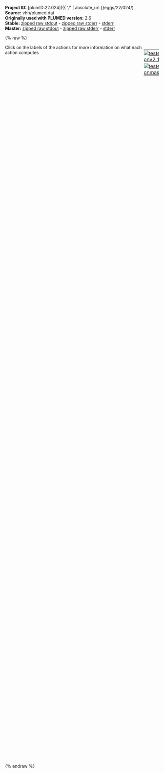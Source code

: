 **Project ID:** [plumID:22.024]({{ '/' | absolute_url }}eggs/22/024/)  
**Source:** vhh/plumed.dat  
**Originally used with PLUMED version:** 2.6  
**Stable:** [zipped raw stdout](plumed.dat.plumed.stdout.txt.zip) - [zipped raw stderr](plumed.dat.plumed.stderr.txt.zip) - [stderr](plumed.dat.plumed.stderr)  
**Master:** [zipped raw stdout](plumed.dat.plumed_master.stdout.txt.zip) - [zipped raw stderr](plumed.dat.plumed_master.stderr.txt.zip) - [stderr](plumed.dat.plumed_master.stderr)  

{% raw %}
<div style="width: 100%; float:left">
<div style="width: 90%; float:left" id="value_details_data/vhh/plumed.dat"> Click on the labels of the actions for more information on what each action computes </div>
<div style="width: 10%; float:left"><table><tr><td style="padding:1px"><a href="plumed.dat.plumed.stderr"><img src="https://img.shields.io/badge/v2.10-passing-green.svg" alt="tested onv2.10" /></a></td></tr><tr><td style="padding:1px"><a href="plumed.dat.plumed_master.stderr"><img src="https://img.shields.io/badge/master-passing-green.svg" alt="tested onmaster" /></a></td></tr></table></div></div>
<pre style="width=97%;">
<span class="plumedtooltip" style="color:green">RESTART<span class="right">Activate restart. <a href="https://www.plumed.org/doc-master/user-doc/html/_r_e_s_t_a_r_t.html" style="color:green">More details</a><i></i></span></span>
<span style="display:none;" id="data/vhh/plumed.dat">The RESTART action with label <b></b> calculates something</span><span class="plumedtooltip" style="color:green">MOLINFO<span class="right">This command is used to provide information on the molecules that are present in your system. <a href="https://www.plumed.org/doc-master/user-doc/html/_m_o_l_i_n_f_o.html" style="color:green">More details</a><i></i></span></span> <span class="plumedtooltip">MOLTYPE<span class="right"> what kind of molecule is contained in the pdb file - usually not needed since protein/RNA/DNA are compatible<i></i></span></span>=protein <span class="plumedtooltip">STRUCTURE<span class="right">a file in pdb format containing a reference structure<i></i></span></span>=template.pdb
<span class="plumedtooltip" style="color:green">WHOLEMOLECULES<span class="right">This action is used to rebuild molecules that can become split by the periodic boundary conditions. <a href="https://www.plumed.org/doc-master/user-doc/html/_w_h_o_l_e_m_o_l_e_c_u_l_e_s.html" style="color:green">More details</a><i></i></span></span> <span class="plumedtooltip">ENTITY0<span class="right">the atoms that make up a molecule that you wish to align<i></i></span></span>=1-1909
<span style="color:blue" class="comment"># DEBUG DETAILED_TIMERS</span>
<br/><span style="color:blue" class="comment"># AB over backbone</span>
<span id="data/vhh/plumed.databbb_short"><span class="plumedtooltip" style="color:green">ALPHABETA<span class="right">Calculate the alpha beta CV This action is <a class="toggler" href='javascript:;' onclick='toggleDisplay("data/vhh/plumed.databbb");'>a shortcut</a>. <a href="https://www.plumed.org/doc-master/user-doc/html/_a_l_p_h_a_b_e_t_a.html">More details</a><i></i></span></span> ...
    <span class="plumedtooltip">ATOMS1<span class="right">the atoms involved for each of the torsions you wish to calculate<i></i></span></span>=<span class="plumedtooltip">@phi-98<span class="right">the four atoms that are required to calculate the phi dihedral for residue 98. <a href="https://www.plumed.org/doc-master/user-doc/html/_m_o_l_i_n_f_o.html">Click here</a> for more information. <i></i></span></span> <span class="plumedtooltip">REFERENCE<span class="right">the reference values for each of the torsional angles<i></i></span></span>=pi
    <span class="plumedtooltip">ATOMS2<span class="right">the atoms involved for each of the torsions you wish to calculate<i></i></span></span>=<span class="plumedtooltip">@phi-99<span class="right">the four atoms that are required to calculate the phi dihedral for residue 99. <a href="https://www.plumed.org/doc-master/user-doc/html/_m_o_l_i_n_f_o.html">Click here</a> for more information. <i></i></span></span>
    <span class="plumedtooltip">ATOMS3<span class="right">the atoms involved for each of the torsions you wish to calculate<i></i></span></span>=<span class="plumedtooltip">@phi-100<span class="right">the four atoms that are required to calculate the phi dihedral for residue 100. <a href="https://www.plumed.org/doc-master/user-doc/html/_m_o_l_i_n_f_o.html">Click here</a> for more information. <i></i></span></span>
    <span class="plumedtooltip">ATOMS4<span class="right">the atoms involved for each of the torsions you wish to calculate<i></i></span></span>=<span class="plumedtooltip">@phi-101<span class="right">the four atoms that are required to calculate the phi dihedral for residue 101. <a href="https://www.plumed.org/doc-master/user-doc/html/_m_o_l_i_n_f_o.html">Click here</a> for more information. <i></i></span></span>
    <span class="plumedtooltip">ATOMS5<span class="right">the atoms involved for each of the torsions you wish to calculate<i></i></span></span>=<span class="plumedtooltip">@phi-102<span class="right">the four atoms that are required to calculate the phi dihedral for residue 102. <a href="https://www.plumed.org/doc-master/user-doc/html/_m_o_l_i_n_f_o.html">Click here</a> for more information. <i></i></span></span>
    <span class="plumedtooltip">ATOMS6<span class="right">the atoms involved for each of the torsions you wish to calculate<i></i></span></span>=<span class="plumedtooltip">@phi-103<span class="right">the four atoms that are required to calculate the phi dihedral for residue 103. <a href="https://www.plumed.org/doc-master/user-doc/html/_m_o_l_i_n_f_o.html">Click here</a> for more information. <i></i></span></span>
    <span class="plumedtooltip">ATOMS7<span class="right">the atoms involved for each of the torsions you wish to calculate<i></i></span></span>=<span class="plumedtooltip">@phi-104<span class="right">the four atoms that are required to calculate the phi dihedral for residue 104. <a href="https://www.plumed.org/doc-master/user-doc/html/_m_o_l_i_n_f_o.html">Click here</a> for more information. <i></i></span></span>
    <span class="plumedtooltip">ATOMS8<span class="right">the atoms involved for each of the torsions you wish to calculate<i></i></span></span>=<span class="plumedtooltip">@phi-105<span class="right">the four atoms that are required to calculate the phi dihedral for residue 105. <a href="https://www.plumed.org/doc-master/user-doc/html/_m_o_l_i_n_f_o.html">Click here</a> for more information. <i></i></span></span>
    <span class="plumedtooltip">ATOMS9<span class="right">the atoms involved for each of the torsions you wish to calculate<i></i></span></span>=<span class="plumedtooltip">@phi-106<span class="right">the four atoms that are required to calculate the phi dihedral for residue 106. <a href="https://www.plumed.org/doc-master/user-doc/html/_m_o_l_i_n_f_o.html">Click here</a> for more information. <i></i></span></span>
    <span class="plumedtooltip">ATOMS10<span class="right">the atoms involved for each of the torsions you wish to calculate<i></i></span></span>=<span class="plumedtooltip">@phi-107<span class="right">the four atoms that are required to calculate the phi dihedral for residue 107. <a href="https://www.plumed.org/doc-master/user-doc/html/_m_o_l_i_n_f_o.html">Click here</a> for more information. <i></i></span></span>
    <span class="plumedtooltip">ATOMS11<span class="right">the atoms involved for each of the torsions you wish to calculate<i></i></span></span>=<span class="plumedtooltip">@phi-108<span class="right">the four atoms that are required to calculate the phi dihedral for residue 108. <a href="https://www.plumed.org/doc-master/user-doc/html/_m_o_l_i_n_f_o.html">Click here</a> for more information. <i></i></span></span>
    <span class="plumedtooltip">ATOMS12<span class="right">the atoms involved for each of the torsions you wish to calculate<i></i></span></span>=<span class="plumedtooltip">@phi-109<span class="right">the four atoms that are required to calculate the phi dihedral for residue 109. <a href="https://www.plumed.org/doc-master/user-doc/html/_m_o_l_i_n_f_o.html">Click here</a> for more information. <i></i></span></span>
    <span class="plumedtooltip">ATOMS13<span class="right">the atoms involved for each of the torsions you wish to calculate<i></i></span></span>=<span class="plumedtooltip">@phi-110<span class="right">the four atoms that are required to calculate the phi dihedral for residue 110. <a href="https://www.plumed.org/doc-master/user-doc/html/_m_o_l_i_n_f_o.html">Click here</a> for more information. <i></i></span></span>
    <span class="plumedtooltip">ATOMS14<span class="right">the atoms involved for each of the torsions you wish to calculate<i></i></span></span>=<span class="plumedtooltip">@phi-111<span class="right">the four atoms that are required to calculate the phi dihedral for residue 111. <a href="https://www.plumed.org/doc-master/user-doc/html/_m_o_l_i_n_f_o.html">Click here</a> for more information. <i></i></span></span>
    <span class="plumedtooltip">ATOMS15<span class="right">the atoms involved for each of the torsions you wish to calculate<i></i></span></span>=<span class="plumedtooltip">@phi-112<span class="right">the four atoms that are required to calculate the phi dihedral for residue 112. <a href="https://www.plumed.org/doc-master/user-doc/html/_m_o_l_i_n_f_o.html">Click here</a> for more information. <i></i></span></span>
    <span class="plumedtooltip">ATOMS16<span class="right">the atoms involved for each of the torsions you wish to calculate<i></i></span></span>=<span class="plumedtooltip">@phi-113<span class="right">the four atoms that are required to calculate the phi dihedral for residue 113. <a href="https://www.plumed.org/doc-master/user-doc/html/_m_o_l_i_n_f_o.html">Click here</a> for more information. <i></i></span></span>
    <span class="plumedtooltip">ATOMS17<span class="right">the atoms involved for each of the torsions you wish to calculate<i></i></span></span>=<span class="plumedtooltip">@phi-114<span class="right">the four atoms that are required to calculate the phi dihedral for residue 114. <a href="https://www.plumed.org/doc-master/user-doc/html/_m_o_l_i_n_f_o.html">Click here</a> for more information. <i></i></span></span>
    <span class="plumedtooltip">ATOMS18<span class="right">the atoms involved for each of the torsions you wish to calculate<i></i></span></span>=<span class="plumedtooltip">@phi-115<span class="right">the four atoms that are required to calculate the phi dihedral for residue 115. <a href="https://www.plumed.org/doc-master/user-doc/html/_m_o_l_i_n_f_o.html">Click here</a> for more information. <i></i></span></span>
    <span class="plumedtooltip">ATOMS19<span class="right">the atoms involved for each of the torsions you wish to calculate<i></i></span></span>=<span class="plumedtooltip">@phi-116<span class="right">the four atoms that are required to calculate the phi dihedral for residue 116. <a href="https://www.plumed.org/doc-master/user-doc/html/_m_o_l_i_n_f_o.html">Click here</a> for more information. <i></i></span></span>
    <span class="plumedtooltip">ATOMS20<span class="right">the atoms involved for each of the torsions you wish to calculate<i></i></span></span>=<span class="plumedtooltip">@phi-117<span class="right">the four atoms that are required to calculate the phi dihedral for residue 117. <a href="https://www.plumed.org/doc-master/user-doc/html/_m_o_l_i_n_f_o.html">Click here</a> for more information. <i></i></span></span>
    <span class="plumedtooltip">ATOMS21<span class="right">the atoms involved for each of the torsions you wish to calculate<i></i></span></span>=<span class="plumedtooltip">@phi-118<span class="right">the four atoms that are required to calculate the phi dihedral for residue 118. <a href="https://www.plumed.org/doc-master/user-doc/html/_m_o_l_i_n_f_o.html">Click here</a> for more information. <i></i></span></span>
    <span class="plumedtooltip">ATOMS22<span class="right">the atoms involved for each of the torsions you wish to calculate<i></i></span></span>=<span class="plumedtooltip">@phi-119<span class="right">the four atoms that are required to calculate the phi dihedral for residue 119. <a href="https://www.plumed.org/doc-master/user-doc/html/_m_o_l_i_n_f_o.html">Click here</a> for more information. <i></i></span></span>
    <span class="plumedtooltip">ATOMS23<span class="right">the atoms involved for each of the torsions you wish to calculate<i></i></span></span>=<span class="plumedtooltip">@phi-120<span class="right">the four atoms that are required to calculate the phi dihedral for residue 120. <a href="https://www.plumed.org/doc-master/user-doc/html/_m_o_l_i_n_f_o.html">Click here</a> for more information. <i></i></span></span>
    <span class="plumedtooltip">ATOMS24<span class="right">the atoms involved for each of the torsions you wish to calculate<i></i></span></span>=<span class="plumedtooltip">@phi-121<span class="right">the four atoms that are required to calculate the phi dihedral for residue 121. <a href="https://www.plumed.org/doc-master/user-doc/html/_m_o_l_i_n_f_o.html">Click here</a> for more information. <i></i></span></span>
    <span class="plumedtooltip">ATOMS25<span class="right">the atoms involved for each of the torsions you wish to calculate<i></i></span></span>=<span class="plumedtooltip">@psi-98<span class="right">the four atoms that are required to calculate the psi dihedral for residue 98. <a href="https://www.plumed.org/doc-master/user-doc/html/_m_o_l_i_n_f_o.html">Click here</a> for more information. <i></i></span></span>
    <span class="plumedtooltip">ATOMS26<span class="right">the atoms involved for each of the torsions you wish to calculate<i></i></span></span>=<span class="plumedtooltip">@psi-99<span class="right">the four atoms that are required to calculate the psi dihedral for residue 99. <a href="https://www.plumed.org/doc-master/user-doc/html/_m_o_l_i_n_f_o.html">Click here</a> for more information. <i></i></span></span>
    <span class="plumedtooltip">ATOMS27<span class="right">the atoms involved for each of the torsions you wish to calculate<i></i></span></span>=<span class="plumedtooltip">@psi-100<span class="right">the four atoms that are required to calculate the psi dihedral for residue 100. <a href="https://www.plumed.org/doc-master/user-doc/html/_m_o_l_i_n_f_o.html">Click here</a> for more information. <i></i></span></span>
    <span class="plumedtooltip">ATOMS28<span class="right">the atoms involved for each of the torsions you wish to calculate<i></i></span></span>=<span class="plumedtooltip">@psi-101<span class="right">the four atoms that are required to calculate the psi dihedral for residue 101. <a href="https://www.plumed.org/doc-master/user-doc/html/_m_o_l_i_n_f_o.html">Click here</a> for more information. <i></i></span></span>
    <span class="plumedtooltip">ATOMS29<span class="right">the atoms involved for each of the torsions you wish to calculate<i></i></span></span>=<span class="plumedtooltip">@psi-102<span class="right">the four atoms that are required to calculate the psi dihedral for residue 102. <a href="https://www.plumed.org/doc-master/user-doc/html/_m_o_l_i_n_f_o.html">Click here</a> for more information. <i></i></span></span>
    <span class="plumedtooltip">ATOMS30<span class="right">the atoms involved for each of the torsions you wish to calculate<i></i></span></span>=<span class="plumedtooltip">@psi-103<span class="right">the four atoms that are required to calculate the psi dihedral for residue 103. <a href="https://www.plumed.org/doc-master/user-doc/html/_m_o_l_i_n_f_o.html">Click here</a> for more information. <i></i></span></span>
    <span class="plumedtooltip">ATOMS31<span class="right">the atoms involved for each of the torsions you wish to calculate<i></i></span></span>=<span class="plumedtooltip">@psi-104<span class="right">the four atoms that are required to calculate the psi dihedral for residue 104. <a href="https://www.plumed.org/doc-master/user-doc/html/_m_o_l_i_n_f_o.html">Click here</a> for more information. <i></i></span></span>
    <span class="plumedtooltip">ATOMS32<span class="right">the atoms involved for each of the torsions you wish to calculate<i></i></span></span>=<span class="plumedtooltip">@psi-105<span class="right">the four atoms that are required to calculate the psi dihedral for residue 105. <a href="https://www.plumed.org/doc-master/user-doc/html/_m_o_l_i_n_f_o.html">Click here</a> for more information. <i></i></span></span>
    <span class="plumedtooltip">ATOMS33<span class="right">the atoms involved for each of the torsions you wish to calculate<i></i></span></span>=<span class="plumedtooltip">@psi-106<span class="right">the four atoms that are required to calculate the psi dihedral for residue 106. <a href="https://www.plumed.org/doc-master/user-doc/html/_m_o_l_i_n_f_o.html">Click here</a> for more information. <i></i></span></span>
    <span class="plumedtooltip">ATOMS34<span class="right">the atoms involved for each of the torsions you wish to calculate<i></i></span></span>=<span class="plumedtooltip">@psi-107<span class="right">the four atoms that are required to calculate the psi dihedral for residue 107. <a href="https://www.plumed.org/doc-master/user-doc/html/_m_o_l_i_n_f_o.html">Click here</a> for more information. <i></i></span></span>
    <span class="plumedtooltip">ATOMS35<span class="right">the atoms involved for each of the torsions you wish to calculate<i></i></span></span>=<span class="plumedtooltip">@psi-108<span class="right">the four atoms that are required to calculate the psi dihedral for residue 108. <a href="https://www.plumed.org/doc-master/user-doc/html/_m_o_l_i_n_f_o.html">Click here</a> for more information. <i></i></span></span>
    <span class="plumedtooltip">ATOMS36<span class="right">the atoms involved for each of the torsions you wish to calculate<i></i></span></span>=<span class="plumedtooltip">@psi-109<span class="right">the four atoms that are required to calculate the psi dihedral for residue 109. <a href="https://www.plumed.org/doc-master/user-doc/html/_m_o_l_i_n_f_o.html">Click here</a> for more information. <i></i></span></span>
    <span class="plumedtooltip">ATOMS37<span class="right">the atoms involved for each of the torsions you wish to calculate<i></i></span></span>=<span class="plumedtooltip">@psi-110<span class="right">the four atoms that are required to calculate the psi dihedral for residue 110. <a href="https://www.plumed.org/doc-master/user-doc/html/_m_o_l_i_n_f_o.html">Click here</a> for more information. <i></i></span></span>
    <span class="plumedtooltip">ATOMS38<span class="right">the atoms involved for each of the torsions you wish to calculate<i></i></span></span>=<span class="plumedtooltip">@psi-111<span class="right">the four atoms that are required to calculate the psi dihedral for residue 111. <a href="https://www.plumed.org/doc-master/user-doc/html/_m_o_l_i_n_f_o.html">Click here</a> for more information. <i></i></span></span>
    <span class="plumedtooltip">ATOMS39<span class="right">the atoms involved for each of the torsions you wish to calculate<i></i></span></span>=<span class="plumedtooltip">@psi-112<span class="right">the four atoms that are required to calculate the psi dihedral for residue 112. <a href="https://www.plumed.org/doc-master/user-doc/html/_m_o_l_i_n_f_o.html">Click here</a> for more information. <i></i></span></span>
    <span class="plumedtooltip">ATOMS40<span class="right">the atoms involved for each of the torsions you wish to calculate<i></i></span></span>=<span class="plumedtooltip">@psi-113<span class="right">the four atoms that are required to calculate the psi dihedral for residue 113. <a href="https://www.plumed.org/doc-master/user-doc/html/_m_o_l_i_n_f_o.html">Click here</a> for more information. <i></i></span></span>
    <span class="plumedtooltip">ATOMS41<span class="right">the atoms involved for each of the torsions you wish to calculate<i></i></span></span>=<span class="plumedtooltip">@psi-114<span class="right">the four atoms that are required to calculate the psi dihedral for residue 114. <a href="https://www.plumed.org/doc-master/user-doc/html/_m_o_l_i_n_f_o.html">Click here</a> for more information. <i></i></span></span>
    <span class="plumedtooltip">ATOMS42<span class="right">the atoms involved for each of the torsions you wish to calculate<i></i></span></span>=<span class="plumedtooltip">@psi-115<span class="right">the four atoms that are required to calculate the psi dihedral for residue 115. <a href="https://www.plumed.org/doc-master/user-doc/html/_m_o_l_i_n_f_o.html">Click here</a> for more information. <i></i></span></span>
    <span class="plumedtooltip">ATOMS43<span class="right">the atoms involved for each of the torsions you wish to calculate<i></i></span></span>=<span class="plumedtooltip">@psi-116<span class="right">the four atoms that are required to calculate the psi dihedral for residue 116. <a href="https://www.plumed.org/doc-master/user-doc/html/_m_o_l_i_n_f_o.html">Click here</a> for more information. <i></i></span></span>
    <span class="plumedtooltip">ATOMS44<span class="right">the atoms involved for each of the torsions you wish to calculate<i></i></span></span>=<span class="plumedtooltip">@psi-117<span class="right">the four atoms that are required to calculate the psi dihedral for residue 117. <a href="https://www.plumed.org/doc-master/user-doc/html/_m_o_l_i_n_f_o.html">Click here</a> for more information. <i></i></span></span>
    <span class="plumedtooltip">ATOMS45<span class="right">the atoms involved for each of the torsions you wish to calculate<i></i></span></span>=<span class="plumedtooltip">@psi-118<span class="right">the four atoms that are required to calculate the psi dihedral for residue 118. <a href="https://www.plumed.org/doc-master/user-doc/html/_m_o_l_i_n_f_o.html">Click here</a> for more information. <i></i></span></span>
    <span class="plumedtooltip">ATOMS46<span class="right">the atoms involved for each of the torsions you wish to calculate<i></i></span></span>=<span class="plumedtooltip">@psi-119<span class="right">the four atoms that are required to calculate the psi dihedral for residue 119. <a href="https://www.plumed.org/doc-master/user-doc/html/_m_o_l_i_n_f_o.html">Click here</a> for more information. <i></i></span></span>
    <span class="plumedtooltip">ATOMS47<span class="right">the atoms involved for each of the torsions you wish to calculate<i></i></span></span>=<span class="plumedtooltip">@psi-120<span class="right">the four atoms that are required to calculate the psi dihedral for residue 120. <a href="https://www.plumed.org/doc-master/user-doc/html/_m_o_l_i_n_f_o.html">Click here</a> for more information. <i></i></span></span>
    <span class="plumedtooltip">ATOMS48<span class="right">the atoms involved for each of the torsions you wish to calculate<i></i></span></span>=<span class="plumedtooltip">@psi-121<span class="right">the four atoms that are required to calculate the psi dihedral for residue 121. <a href="https://www.plumed.org/doc-master/user-doc/html/_m_o_l_i_n_f_o.html">Click here</a> for more information. <i></i></span></span>
    <span class="plumedtooltip">LABEL<span class="right">a label for the action so that its output can be referenced in the input to other actions<i></i></span></span>=<b name="data/vhh/plumed.databbb" onclick='showPath("data/vhh/plumed.dat","data/vhh/plumed.databbb","data/vhh/plumed.databbb_shortcut","black")'>abbb</b><span style="display:none;" id="data/vhh/plumed.databbb_shortcut">The ALPHABETA action with label <b>abbb</b> calculates the following quantities:<table  align="center" frame="void" width="95%" cellpadding="5%"><tr><td width="5%"><b> Quantity </b>  </td><td width="5%"><b> Type </b>  </td><td><b> Description </b> </td></tr><tr><td width="5%">abbb</td><td width="5%"><font color="black">scalar</font></td><td>the alpha beta CV</td></tr></table></span>
... ALPHABETA
</span><span id="data/vhh/plumed.databbb_long" style="display:none;"><span style="color:blue" class="comment"># PLUMED interprets the command:
</span><span class="toggler" style="color:red" onclick='toggleDisplay("data/vhh/plumed.databbb")'># ALPHABETA ...</span>
<span style="color:blue" class="comment">#     ATOMS1=@phi-98 REFERENCE=pi</span>
<span style="color:blue" class="comment">#     ATOMS2=@phi-99</span>
<span style="color:blue" class="comment">#     ATOMS3=@phi-100</span>
<span style="color:blue" class="comment">#     ATOMS4=@phi-101</span>
<span style="color:blue" class="comment">#     ATOMS5=@phi-102</span>
<span style="color:blue" class="comment">#     ATOMS6=@phi-103</span>
<span style="color:blue" class="comment">#     ATOMS7=@phi-104</span>
<span style="color:blue" class="comment">#     ATOMS8=@phi-105</span>
<span style="color:blue" class="comment">#     ATOMS9=@phi-106</span>
<span style="color:blue" class="comment">#     ATOMS10=@phi-107</span>
<span style="color:blue" class="comment">#     ATOMS11=@phi-108</span>
<span style="color:blue" class="comment">#     ATOMS12=@phi-109</span>
<span style="color:blue" class="comment">#     ATOMS13=@phi-110</span>
<span style="color:blue" class="comment">#     ATOMS14=@phi-111</span>
<span style="color:blue" class="comment">#     ATOMS15=@phi-112</span>
<span style="color:blue" class="comment">#     ATOMS16=@phi-113</span>
<span style="color:blue" class="comment">#     ATOMS17=@phi-114</span>
<span style="color:blue" class="comment">#     ATOMS18=@phi-115</span>
<span style="color:blue" class="comment">#     ATOMS19=@phi-116</span>
<span style="color:blue" class="comment">#     ATOMS20=@phi-117</span>
<span style="color:blue" class="comment">#     ATOMS21=@phi-118</span>
<span style="color:blue" class="comment">#     ATOMS22=@phi-119</span>
<span style="color:blue" class="comment">#     ATOMS23=@phi-120</span>
<span style="color:blue" class="comment">#     ATOMS24=@phi-121</span>
<span style="color:blue" class="comment">#     ATOMS25=@psi-98</span>
<span style="color:blue" class="comment">#     ATOMS26=@psi-99</span>
<span style="color:blue" class="comment">#     ATOMS27=@psi-100</span>
<span style="color:blue" class="comment">#     ATOMS28=@psi-101</span>
<span style="color:blue" class="comment">#     ATOMS29=@psi-102</span>
<span style="color:blue" class="comment">#     ATOMS30=@psi-103</span>
<span style="color:blue" class="comment">#     ATOMS31=@psi-104</span>
<span style="color:blue" class="comment">#     ATOMS32=@psi-105</span>
<span style="color:blue" class="comment">#     ATOMS33=@psi-106</span>
<span style="color:blue" class="comment">#     ATOMS34=@psi-107</span>
<span style="color:blue" class="comment">#     ATOMS35=@psi-108</span>
<span style="color:blue" class="comment">#     ATOMS36=@psi-109</span>
<span style="color:blue" class="comment">#     ATOMS37=@psi-110</span>
<span style="color:blue" class="comment">#     ATOMS38=@psi-111</span>
<span style="color:blue" class="comment">#     ATOMS39=@psi-112</span>
<span style="color:blue" class="comment">#     ATOMS40=@psi-113</span>
<span style="color:blue" class="comment">#     ATOMS41=@psi-114</span>
<span style="color:blue" class="comment">#     ATOMS42=@psi-115</span>
<span style="color:blue" class="comment">#     ATOMS43=@psi-116</span>
<span style="color:blue" class="comment">#     ATOMS44=@psi-117</span>
<span style="color:blue" class="comment">#     ATOMS45=@psi-118</span>
<span style="color:blue" class="comment">#     ATOMS46=@psi-119</span>
<span style="color:blue" class="comment">#     ATOMS47=@psi-120</span>
<span style="color:blue" class="comment">#     ATOMS48=@psi-121</span>
<span style="color:blue" class="comment">#     LABEL=abbb</span>
<span style="color:blue" class="comment"># ... ALPHABETA</span>
<span style="color:blue" class="comment"># as follows (Click the red comment above to revert to the short version of the input):</span>
<b name="data/vhh/plumed.databbb_torsions" onclick='showPath("data/vhh/plumed.dat","data/vhh/plumed.databbb_torsions","data/vhh/plumed.databbb_torsions","blue")'>abbb_torsions</b><span style="display:none;" id="data/vhh/plumed.databbb_torsions">The TORSION action with label <b>abbb_torsions</b> calculates the following quantities:<table  align="center" frame="void" width="95%" cellpadding="5%"><tr><td width="5%"><b> Quantity </b>  </td><td width="5%"><b> Type </b>  </td><td><b> Description </b> </td></tr><tr><td width="5%">abbb_torsions</td><td width="5%"><font color="blue">vector</font></td><td>the TORSION for each set of specified atoms</td></tr></table></span>: <span class="plumedtooltip" style="color:green">TORSION<span class="right">Calculate a torsional angle. <a href="https://www.plumed.org/doc-master/user-doc/html/_t_o_r_s_i_o_n.html" style="color:green">More details</a><i></i></span></span> <span class="plumedtooltip">ATOMS1<span class="right">the four atoms involved in the torsional angle<i></i></span></span>=<span class="plumedtooltip">@phi-98<span class="right">the four atoms that are required to calculate the phi dihedral for residue 98. <a href="https://www.plumed.org/doc-master/user-doc/html/_m_o_l_i_n_f_o.html">Click here</a> for more information. <i></i></span></span> <span class="plumedtooltip">ATOMS2<span class="right">the four atoms involved in the torsional angle<i></i></span></span>=<span class="plumedtooltip">@phi-99<span class="right">the four atoms that are required to calculate the phi dihedral for residue 99. <a href="https://www.plumed.org/doc-master/user-doc/html/_m_o_l_i_n_f_o.html">Click here</a> for more information. <i></i></span></span> <span class="plumedtooltip">ATOMS3<span class="right">the four atoms involved in the torsional angle<i></i></span></span>=<span class="plumedtooltip">@phi-100<span class="right">the four atoms that are required to calculate the phi dihedral for residue 100. <a href="https://www.plumed.org/doc-master/user-doc/html/_m_o_l_i_n_f_o.html">Click here</a> for more information. <i></i></span></span> <span class="plumedtooltip">ATOMS4<span class="right">the four atoms involved in the torsional angle<i></i></span></span>=<span class="plumedtooltip">@phi-101<span class="right">the four atoms that are required to calculate the phi dihedral for residue 101. <a href="https://www.plumed.org/doc-master/user-doc/html/_m_o_l_i_n_f_o.html">Click here</a> for more information. <i></i></span></span> <span class="plumedtooltip">ATOMS5<span class="right">the four atoms involved in the torsional angle<i></i></span></span>=<span class="plumedtooltip">@phi-102<span class="right">the four atoms that are required to calculate the phi dihedral for residue 102. <a href="https://www.plumed.org/doc-master/user-doc/html/_m_o_l_i_n_f_o.html">Click here</a> for more information. <i></i></span></span>     <span style="color:blue" class="comment"># Action input conctinues with 43 further ATOMSn keywords, </span>
<b name="data/vhh/plumed.databbb_ref" onclick='showPath("data/vhh/plumed.dat","data/vhh/plumed.databbb_ref","data/vhh/plumed.databbb_ref","blue")'>abbb_ref</b><span style="display:none;" id="data/vhh/plumed.databbb_ref">The CONSTANT action with label <b>abbb_ref</b> calculates the following quantities:<table  align="center" frame="void" width="95%" cellpadding="5%"><tr><td width="5%"><b> Quantity </b>  </td><td width="5%"><b> Type </b>  </td><td><b> Description </b> </td></tr><tr><td width="5%">abbb_ref</td><td width="5%"><font color="blue">vector</font></td><td>the constant value that was read from the plumed input</td></tr></table></span>: <span class="plumedtooltip" style="color:green">CONSTANT<span class="right">Create a constant value that can be passed to actions <a href="https://www.plumed.org/doc-master/user-doc/html/_c_o_n_s_t_a_n_t.html" style="color:green">More details</a><i></i></span></span> <span class="plumedtooltip">VALUES<span class="right">the numbers that are in your constant value<i></i></span></span>=pi,pi,pi,pi,pi,pi,pi,pi,pi,pi,pi,pi,pi,pi,pi,pi,pi,pi,pi,pi,pi,pi,pi,pi,pi,pi,pi,pi,pi,pi,pi,pi,pi,pi,pi,pi,pi,pi,pi,pi,pi,pi,pi,pi,pi,pi,pi,pi
<b name="data/vhh/plumed.databbb_coeff" onclick='showPath("data/vhh/plumed.dat","data/vhh/plumed.databbb_coeff","data/vhh/plumed.databbb_coeff","blue")'>abbb_coeff</b><span style="display:none;" id="data/vhh/plumed.databbb_coeff">The CONSTANT action with label <b>abbb_coeff</b> calculates the following quantities:<table  align="center" frame="void" width="95%" cellpadding="5%"><tr><td width="5%"><b> Quantity </b>  </td><td width="5%"><b> Type </b>  </td><td><b> Description </b> </td></tr><tr><td width="5%">abbb_coeff</td><td width="5%"><font color="blue">vector</font></td><td>the constant value that was read from the plumed input</td></tr></table></span>: <span class="plumedtooltip" style="color:green">CONSTANT<span class="right">Create a constant value that can be passed to actions <a href="https://www.plumed.org/doc-master/user-doc/html/_c_o_n_s_t_a_n_t.html" style="color:green">More details</a><i></i></span></span> <span class="plumedtooltip">VALUES<span class="right">the numbers that are in your constant value<i></i></span></span>=1,1,1,1,1,1,1,1,1,1,1,1,1,1,1,1,1,1,1,1,1,1,1,1,1,1,1,1,1,1,1,1,1,1,1,1,1,1,1,1,1,1,1,1,1,1,1,1
<b name="data/vhh/plumed.databbb_comb" onclick='showPath("data/vhh/plumed.dat","data/vhh/plumed.databbb_comb","data/vhh/plumed.databbb_comb","blue")'>abbb_comb</b><span style="display:none;" id="data/vhh/plumed.databbb_comb">The COMBINE action with label <b>abbb_comb</b> calculates the following quantities:<table  align="center" frame="void" width="95%" cellpadding="5%"><tr><td width="5%"><b> Quantity </b>  </td><td width="5%"><b> Type </b>  </td><td><b> Description </b> </td></tr><tr><td width="5%">abbb_comb</td><td width="5%"><font color="blue">vector</font></td><td>the vector obtained by doing an element-wise application of a linear compbination to the input vectors</td></tr></table></span>: <span class="plumedtooltip" style="color:green">COMBINE<span class="right">Calculate a polynomial combination of a set of other variables. <a href="https://www.plumed.org/doc-master/user-doc/html/_c_o_m_b_i_n_e.html" style="color:green">More details</a><i></i></span></span> <span class="plumedtooltip">ARG<span class="right">the values input to this function<i></i></span></span>=<b name="data/vhh/plumed.databbb_torsions">abbb_torsions</b>,<b name="data/vhh/plumed.databbb_ref">abbb_ref</b> <span class="plumedtooltip">COEFFICIENTS<span class="right"> the coefficients of the arguments in your function<i></i></span></span>=1,-1 <span class="plumedtooltip">PERIODIC<span class="right">if the output of your function is periodic then you should specify the periodicity of the function<i></i></span></span>=NO
<b name="data/vhh/plumed.databbb_cos" onclick='showPath("data/vhh/plumed.dat","data/vhh/plumed.databbb_cos","data/vhh/plumed.databbb_cos","blue")'>abbb_cos</b><span style="display:none;" id="data/vhh/plumed.databbb_cos">The CUSTOM action with label <b>abbb_cos</b> calculates the following quantities:<table  align="center" frame="void" width="95%" cellpadding="5%"><tr><td width="5%"><b> Quantity </b>  </td><td width="5%"><b> Type </b>  </td><td><b> Description </b> </td></tr><tr><td width="5%">abbb_cos</td><td width="5%"><font color="blue">vector</font></td><td>the vector obtained by doing an element-wise application of an arbitrary function to the input vectors</td></tr></table></span>: <span class="plumedtooltip" style="color:green">CUSTOM<span class="right">Calculate a combination of variables using a custom expression. <a href="https://www.plumed.org/doc-master/user-doc/html/_c_u_s_t_o_m.html" style="color:green">More details</a><i></i></span></span> <span class="plumedtooltip">ARG<span class="right">the values input to this function<i></i></span></span>=<b name="data/vhh/plumed.databbb_comb">abbb_comb</b>,<b name="data/vhh/plumed.databbb_coeff">abbb_coeff</b> <span class="plumedtooltip">FUNC<span class="right">the function you wish to evaluate<i></i></span></span>=y*(0.5+0.5*cos(x)) <span class="plumedtooltip">PERIODIC<span class="right">if the output of your function is periodic then you should specify the periodicity of the function<i></i></span></span>=NO
<b name="data/vhh/plumed.databbb" onclick='showPath("data/vhh/plumed.dat","data/vhh/plumed.databbb","data/vhh/plumed.databbb","black")'>abbb</b><span style="display:none;" id="data/vhh/plumed.databbb">The SUM action with label <b>abbb</b> calculates the following quantities:<table  align="center" frame="void" width="95%" cellpadding="5%"><tr><td width="5%"><b> Quantity </b>  </td><td width="5%"><b> Type </b>  </td><td><b> Description </b> </td></tr><tr><td width="5%">abbb</td><td width="5%"><font color="black">scalar</font></td><td>the sum of all the elements in the input vector</td></tr></table></span>: <span class="plumedtooltip" style="color:green">SUM<span class="right">Calculate the sum of the arguments <a href="https://www.plumed.org/doc-master/user-doc/html/_s_u_m.html" style="color:green">More details</a><i></i></span></span> <span class="plumedtooltip">ARG<span class="right">the values input to this function<i></i></span></span>=<b name="data/vhh/plumed.databbb_cos">abbb_cos</b> <span class="plumedtooltip">PERIODIC<span class="right">if the output of your function is periodic then you should specify the periodicity of the function<i></i></span></span>=NO
<span style="color:blue"># --- End of included input --- </span></span><br/><span style="color:blue" class="comment"># AB over sidechains</span>
<span id="data/vhh/plumed.databsc_short"><span class="plumedtooltip" style="color:green">ALPHABETA<span class="right">Calculate the alpha beta CV This action is <a class="toggler" href='javascript:;' onclick='toggleDisplay("data/vhh/plumed.databsc");'>a shortcut</a>. <a href="https://www.plumed.org/doc-master/user-doc/html/_a_l_p_h_a_b_e_t_a.html">More details</a><i></i></span></span> ...
    <span class="plumedtooltip">ATOMS1<span class="right">the atoms involved for each of the torsions you wish to calculate<i></i></span></span>=<span class="plumedtooltip">@chi1-99<span class="right">the four atoms that are required to calculate the chi1 dihedral for residue 99. <a href="https://www.plumed.org/doc-master/user-doc/html/_m_o_l_i_n_f_o.html">Click here</a> for more information. <i></i></span></span> <span class="plumedtooltip">REFERENCE<span class="right">the reference values for each of the torsional angles<i></i></span></span>=pi
    <span class="plumedtooltip">ATOMS2<span class="right">the atoms involved for each of the torsions you wish to calculate<i></i></span></span>=<span class="plumedtooltip">@chi1-100<span class="right">the four atoms that are required to calculate the chi1 dihedral for residue 100. <a href="https://www.plumed.org/doc-master/user-doc/html/_m_o_l_i_n_f_o.html">Click here</a> for more information. <i></i></span></span>
    <span class="plumedtooltip">ATOMS3<span class="right">the atoms involved for each of the torsions you wish to calculate<i></i></span></span>=<span class="plumedtooltip">@chi1-101<span class="right">the four atoms that are required to calculate the chi1 dihedral for residue 101. <a href="https://www.plumed.org/doc-master/user-doc/html/_m_o_l_i_n_f_o.html">Click here</a> for more information. <i></i></span></span>
    <span class="plumedtooltip">ATOMS4<span class="right">the atoms involved for each of the torsions you wish to calculate<i></i></span></span>=<span class="plumedtooltip">@chi1-103<span class="right">the four atoms that are required to calculate the chi1 dihedral for residue 103. <a href="https://www.plumed.org/doc-master/user-doc/html/_m_o_l_i_n_f_o.html">Click here</a> for more information. <i></i></span></span>
    <span class="plumedtooltip">ATOMS5<span class="right">the atoms involved for each of the torsions you wish to calculate<i></i></span></span>=<span class="plumedtooltip">@chi1-104<span class="right">the four atoms that are required to calculate the chi1 dihedral for residue 104. <a href="https://www.plumed.org/doc-master/user-doc/html/_m_o_l_i_n_f_o.html">Click here</a> for more information. <i></i></span></span>
    <span class="plumedtooltip">ATOMS6<span class="right">the atoms involved for each of the torsions you wish to calculate<i></i></span></span>=<span class="plumedtooltip">@chi1-105<span class="right">the four atoms that are required to calculate the chi1 dihedral for residue 105. <a href="https://www.plumed.org/doc-master/user-doc/html/_m_o_l_i_n_f_o.html">Click here</a> for more information. <i></i></span></span>
    <span class="plumedtooltip">ATOMS7<span class="right">the atoms involved for each of the torsions you wish to calculate<i></i></span></span>=<span class="plumedtooltip">@chi1-107<span class="right">the four atoms that are required to calculate the chi1 dihedral for residue 107. <a href="https://www.plumed.org/doc-master/user-doc/html/_m_o_l_i_n_f_o.html">Click here</a> for more information. <i></i></span></span>
    <span class="plumedtooltip">ATOMS8<span class="right">the atoms involved for each of the torsions you wish to calculate<i></i></span></span>=<span class="plumedtooltip">@chi1-108<span class="right">the four atoms that are required to calculate the chi1 dihedral for residue 108. <a href="https://www.plumed.org/doc-master/user-doc/html/_m_o_l_i_n_f_o.html">Click here</a> for more information. <i></i></span></span>
    <span class="plumedtooltip">ATOMS9<span class="right">the atoms involved for each of the torsions you wish to calculate<i></i></span></span>=<span class="plumedtooltip">@chi1-109<span class="right">the four atoms that are required to calculate the chi1 dihedral for residue 109. <a href="https://www.plumed.org/doc-master/user-doc/html/_m_o_l_i_n_f_o.html">Click here</a> for more information. <i></i></span></span>
    <span class="plumedtooltip">ATOMS10<span class="right">the atoms involved for each of the torsions you wish to calculate<i></i></span></span>=<span class="plumedtooltip">@chi1-110<span class="right">the four atoms that are required to calculate the chi1 dihedral for residue 110. <a href="https://www.plumed.org/doc-master/user-doc/html/_m_o_l_i_n_f_o.html">Click here</a> for more information. <i></i></span></span>
    <span class="plumedtooltip">ATOMS11<span class="right">the atoms involved for each of the torsions you wish to calculate<i></i></span></span>=<span class="plumedtooltip">@chi1-111<span class="right">the four atoms that are required to calculate the chi1 dihedral for residue 111. <a href="https://www.plumed.org/doc-master/user-doc/html/_m_o_l_i_n_f_o.html">Click here</a> for more information. <i></i></span></span>
    <span class="plumedtooltip">ATOMS12<span class="right">the atoms involved for each of the torsions you wish to calculate<i></i></span></span>=<span class="plumedtooltip">@chi1-112<span class="right">the four atoms that are required to calculate the chi1 dihedral for residue 112. <a href="https://www.plumed.org/doc-master/user-doc/html/_m_o_l_i_n_f_o.html">Click here</a> for more information. <i></i></span></span>
    <span class="plumedtooltip">ATOMS13<span class="right">the atoms involved for each of the torsions you wish to calculate<i></i></span></span>=<span class="plumedtooltip">@chi1-113<span class="right">the four atoms that are required to calculate the chi1 dihedral for residue 113. <a href="https://www.plumed.org/doc-master/user-doc/html/_m_o_l_i_n_f_o.html">Click here</a> for more information. <i></i></span></span>
    <span class="plumedtooltip">ATOMS14<span class="right">the atoms involved for each of the torsions you wish to calculate<i></i></span></span>=<span class="plumedtooltip">@chi1-114<span class="right">the four atoms that are required to calculate the chi1 dihedral for residue 114. <a href="https://www.plumed.org/doc-master/user-doc/html/_m_o_l_i_n_f_o.html">Click here</a> for more information. <i></i></span></span>
    <span class="plumedtooltip">ATOMS15<span class="right">the atoms involved for each of the torsions you wish to calculate<i></i></span></span>=<span class="plumedtooltip">@chi1-115<span class="right">the four atoms that are required to calculate the chi1 dihedral for residue 115. <a href="https://www.plumed.org/doc-master/user-doc/html/_m_o_l_i_n_f_o.html">Click here</a> for more information. <i></i></span></span>
    <span class="plumedtooltip">ATOMS16<span class="right">the atoms involved for each of the torsions you wish to calculate<i></i></span></span>=<span class="plumedtooltip">@chi1-116<span class="right">the four atoms that are required to calculate the chi1 dihedral for residue 116. <a href="https://www.plumed.org/doc-master/user-doc/html/_m_o_l_i_n_f_o.html">Click here</a> for more information. <i></i></span></span>
    <span class="plumedtooltip">ATOMS17<span class="right">the atoms involved for each of the torsions you wish to calculate<i></i></span></span>=<span class="plumedtooltip">@chi1-117<span class="right">the four atoms that are required to calculate the chi1 dihedral for residue 117. <a href="https://www.plumed.org/doc-master/user-doc/html/_m_o_l_i_n_f_o.html">Click here</a> for more information. <i></i></span></span>
    <span class="plumedtooltip">ATOMS18<span class="right">the atoms involved for each of the torsions you wish to calculate<i></i></span></span>=<span class="plumedtooltip">@chi1-118<span class="right">the four atoms that are required to calculate the chi1 dihedral for residue 118. <a href="https://www.plumed.org/doc-master/user-doc/html/_m_o_l_i_n_f_o.html">Click here</a> for more information. <i></i></span></span>
    <span class="plumedtooltip">ATOMS19<span class="right">the atoms involved for each of the torsions you wish to calculate<i></i></span></span>=<span class="plumedtooltip">@chi1-120<span class="right">the four atoms that are required to calculate the chi1 dihedral for residue 120. <a href="https://www.plumed.org/doc-master/user-doc/html/_m_o_l_i_n_f_o.html">Click here</a> for more information. <i></i></span></span>
    <span class="plumedtooltip">LABEL<span class="right">a label for the action so that its output can be referenced in the input to other actions<i></i></span></span>=<b name="data/vhh/plumed.databsc" onclick='showPath("data/vhh/plumed.dat","data/vhh/plumed.databsc","data/vhh/plumed.databsc_shortcut","black")'>absc</b><span style="display:none;" id="data/vhh/plumed.databsc_shortcut">The ALPHABETA action with label <b>absc</b> calculates the following quantities:<table  align="center" frame="void" width="95%" cellpadding="5%"><tr><td width="5%"><b> Quantity </b>  </td><td width="5%"><b> Type </b>  </td><td><b> Description </b> </td></tr><tr><td width="5%">absc</td><td width="5%"><font color="black">scalar</font></td><td>the alpha beta CV</td></tr></table></span>
... ALPHABETA
</span><span id="data/vhh/plumed.databsc_long" style="display:none;"><span style="color:blue" class="comment"># PLUMED interprets the command:
</span><span class="toggler" style="color:red" onclick='toggleDisplay("data/vhh/plumed.databsc")'># ALPHABETA ...</span>
<span style="color:blue" class="comment">#     ATOMS1=@chi1-99 REFERENCE=pi</span>
<span style="color:blue" class="comment">#     ATOMS2=@chi1-100</span>
<span style="color:blue" class="comment">#     ATOMS3=@chi1-101</span>
<span style="color:blue" class="comment">#     ATOMS4=@chi1-103</span>
<span style="color:blue" class="comment">#     ATOMS5=@chi1-104</span>
<span style="color:blue" class="comment">#     ATOMS6=@chi1-105</span>
<span style="color:blue" class="comment">#     ATOMS7=@chi1-107</span>
<span style="color:blue" class="comment">#     ATOMS8=@chi1-108</span>
<span style="color:blue" class="comment">#     ATOMS9=@chi1-109</span>
<span style="color:blue" class="comment">#     ATOMS10=@chi1-110</span>
<span style="color:blue" class="comment">#     ATOMS11=@chi1-111</span>
<span style="color:blue" class="comment">#     ATOMS12=@chi1-112</span>
<span style="color:blue" class="comment">#     ATOMS13=@chi1-113</span>
<span style="color:blue" class="comment">#     ATOMS14=@chi1-114</span>
<span style="color:blue" class="comment">#     ATOMS15=@chi1-115</span>
<span style="color:blue" class="comment">#     ATOMS16=@chi1-116</span>
<span style="color:blue" class="comment">#     ATOMS17=@chi1-117</span>
<span style="color:blue" class="comment">#     ATOMS18=@chi1-118</span>
<span style="color:blue" class="comment">#     ATOMS19=@chi1-120</span>
<span style="color:blue" class="comment">#     LABEL=absc</span>
<span style="color:blue" class="comment"># ... ALPHABETA</span>
<span style="color:blue" class="comment"># as follows (Click the red comment above to revert to the short version of the input):</span>
<b name="data/vhh/plumed.databsc_torsions" onclick='showPath("data/vhh/plumed.dat","data/vhh/plumed.databsc_torsions","data/vhh/plumed.databsc_torsions","blue")'>absc_torsions</b><span style="display:none;" id="data/vhh/plumed.databsc_torsions">The TORSION action with label <b>absc_torsions</b> calculates the following quantities:<table  align="center" frame="void" width="95%" cellpadding="5%"><tr><td width="5%"><b> Quantity </b>  </td><td width="5%"><b> Type </b>  </td><td><b> Description </b> </td></tr><tr><td width="5%">absc_torsions</td><td width="5%"><font color="blue">vector</font></td><td>the TORSION for each set of specified atoms</td></tr></table></span>: <span class="plumedtooltip" style="color:green">TORSION<span class="right">Calculate a torsional angle. <a href="https://www.plumed.org/doc-master/user-doc/html/_t_o_r_s_i_o_n.html" style="color:green">More details</a><i></i></span></span> <span class="plumedtooltip">ATOMS1<span class="right">the four atoms involved in the torsional angle<i></i></span></span>=<span class="plumedtooltip">@chi1-99<span class="right">the four atoms that are required to calculate the chi1 dihedral for residue 99. <a href="https://www.plumed.org/doc-master/user-doc/html/_m_o_l_i_n_f_o.html">Click here</a> for more information. <i></i></span></span> <span class="plumedtooltip">ATOMS2<span class="right">the four atoms involved in the torsional angle<i></i></span></span>=<span class="plumedtooltip">@chi1-100<span class="right">the four atoms that are required to calculate the chi1 dihedral for residue 100. <a href="https://www.plumed.org/doc-master/user-doc/html/_m_o_l_i_n_f_o.html">Click here</a> for more information. <i></i></span></span> <span class="plumedtooltip">ATOMS3<span class="right">the four atoms involved in the torsional angle<i></i></span></span>=<span class="plumedtooltip">@chi1-101<span class="right">the four atoms that are required to calculate the chi1 dihedral for residue 101. <a href="https://www.plumed.org/doc-master/user-doc/html/_m_o_l_i_n_f_o.html">Click here</a> for more information. <i></i></span></span> <span class="plumedtooltip">ATOMS4<span class="right">the four atoms involved in the torsional angle<i></i></span></span>=<span class="plumedtooltip">@chi1-103<span class="right">the four atoms that are required to calculate the chi1 dihedral for residue 103. <a href="https://www.plumed.org/doc-master/user-doc/html/_m_o_l_i_n_f_o.html">Click here</a> for more information. <i></i></span></span> <span class="plumedtooltip">ATOMS5<span class="right">the four atoms involved in the torsional angle<i></i></span></span>=<span class="plumedtooltip">@chi1-104<span class="right">the four atoms that are required to calculate the chi1 dihedral for residue 104. <a href="https://www.plumed.org/doc-master/user-doc/html/_m_o_l_i_n_f_o.html">Click here</a> for more information. <i></i></span></span>     <span style="color:blue" class="comment"># Action input conctinues with 14 further ATOMSn keywords, </span>
<b name="data/vhh/plumed.databsc_ref" onclick='showPath("data/vhh/plumed.dat","data/vhh/plumed.databsc_ref","data/vhh/plumed.databsc_ref","blue")'>absc_ref</b><span style="display:none;" id="data/vhh/plumed.databsc_ref">The CONSTANT action with label <b>absc_ref</b> calculates the following quantities:<table  align="center" frame="void" width="95%" cellpadding="5%"><tr><td width="5%"><b> Quantity </b>  </td><td width="5%"><b> Type </b>  </td><td><b> Description </b> </td></tr><tr><td width="5%">absc_ref</td><td width="5%"><font color="blue">vector</font></td><td>the constant value that was read from the plumed input</td></tr></table></span>: <span class="plumedtooltip" style="color:green">CONSTANT<span class="right">Create a constant value that can be passed to actions <a href="https://www.plumed.org/doc-master/user-doc/html/_c_o_n_s_t_a_n_t.html" style="color:green">More details</a><i></i></span></span> <span class="plumedtooltip">VALUES<span class="right">the numbers that are in your constant value<i></i></span></span>=pi,pi,pi,pi,pi,pi,pi,pi,pi,pi,pi,pi,pi,pi,pi,pi,pi,pi,pi
<b name="data/vhh/plumed.databsc_coeff" onclick='showPath("data/vhh/plumed.dat","data/vhh/plumed.databsc_coeff","data/vhh/plumed.databsc_coeff","blue")'>absc_coeff</b><span style="display:none;" id="data/vhh/plumed.databsc_coeff">The CONSTANT action with label <b>absc_coeff</b> calculates the following quantities:<table  align="center" frame="void" width="95%" cellpadding="5%"><tr><td width="5%"><b> Quantity </b>  </td><td width="5%"><b> Type </b>  </td><td><b> Description </b> </td></tr><tr><td width="5%">absc_coeff</td><td width="5%"><font color="blue">vector</font></td><td>the constant value that was read from the plumed input</td></tr></table></span>: <span class="plumedtooltip" style="color:green">CONSTANT<span class="right">Create a constant value that can be passed to actions <a href="https://www.plumed.org/doc-master/user-doc/html/_c_o_n_s_t_a_n_t.html" style="color:green">More details</a><i></i></span></span> <span class="plumedtooltip">VALUES<span class="right">the numbers that are in your constant value<i></i></span></span>=1,1,1,1,1,1,1,1,1,1,1,1,1,1,1,1,1,1,1
<b name="data/vhh/plumed.databsc_comb" onclick='showPath("data/vhh/plumed.dat","data/vhh/plumed.databsc_comb","data/vhh/plumed.databsc_comb","blue")'>absc_comb</b><span style="display:none;" id="data/vhh/plumed.databsc_comb">The COMBINE action with label <b>absc_comb</b> calculates the following quantities:<table  align="center" frame="void" width="95%" cellpadding="5%"><tr><td width="5%"><b> Quantity </b>  </td><td width="5%"><b> Type </b>  </td><td><b> Description </b> </td></tr><tr><td width="5%">absc_comb</td><td width="5%"><font color="blue">vector</font></td><td>the vector obtained by doing an element-wise application of a linear compbination to the input vectors</td></tr></table></span>: <span class="plumedtooltip" style="color:green">COMBINE<span class="right">Calculate a polynomial combination of a set of other variables. <a href="https://www.plumed.org/doc-master/user-doc/html/_c_o_m_b_i_n_e.html" style="color:green">More details</a><i></i></span></span> <span class="plumedtooltip">ARG<span class="right">the values input to this function<i></i></span></span>=<b name="data/vhh/plumed.databsc_torsions">absc_torsions</b>,<b name="data/vhh/plumed.databsc_ref">absc_ref</b> <span class="plumedtooltip">COEFFICIENTS<span class="right"> the coefficients of the arguments in your function<i></i></span></span>=1,-1 <span class="plumedtooltip">PERIODIC<span class="right">if the output of your function is periodic then you should specify the periodicity of the function<i></i></span></span>=NO
<b name="data/vhh/plumed.databsc_cos" onclick='showPath("data/vhh/plumed.dat","data/vhh/plumed.databsc_cos","data/vhh/plumed.databsc_cos","blue")'>absc_cos</b><span style="display:none;" id="data/vhh/plumed.databsc_cos">The CUSTOM action with label <b>absc_cos</b> calculates the following quantities:<table  align="center" frame="void" width="95%" cellpadding="5%"><tr><td width="5%"><b> Quantity </b>  </td><td width="5%"><b> Type </b>  </td><td><b> Description </b> </td></tr><tr><td width="5%">absc_cos</td><td width="5%"><font color="blue">vector</font></td><td>the vector obtained by doing an element-wise application of an arbitrary function to the input vectors</td></tr></table></span>: <span class="plumedtooltip" style="color:green">CUSTOM<span class="right">Calculate a combination of variables using a custom expression. <a href="https://www.plumed.org/doc-master/user-doc/html/_c_u_s_t_o_m.html" style="color:green">More details</a><i></i></span></span> <span class="plumedtooltip">ARG<span class="right">the values input to this function<i></i></span></span>=<b name="data/vhh/plumed.databsc_comb">absc_comb</b>,<b name="data/vhh/plumed.databsc_coeff">absc_coeff</b> <span class="plumedtooltip">FUNC<span class="right">the function you wish to evaluate<i></i></span></span>=y*(0.5+0.5*cos(x)) <span class="plumedtooltip">PERIODIC<span class="right">if the output of your function is periodic then you should specify the periodicity of the function<i></i></span></span>=NO
<b name="data/vhh/plumed.databsc" onclick='showPath("data/vhh/plumed.dat","data/vhh/plumed.databsc","data/vhh/plumed.databsc","black")'>absc</b><span style="display:none;" id="data/vhh/plumed.databsc">The SUM action with label <b>absc</b> calculates the following quantities:<table  align="center" frame="void" width="95%" cellpadding="5%"><tr><td width="5%"><b> Quantity </b>  </td><td width="5%"><b> Type </b>  </td><td><b> Description </b> </td></tr><tr><td width="5%">absc</td><td width="5%"><font color="black">scalar</font></td><td>the sum of all the elements in the input vector</td></tr></table></span>: <span class="plumedtooltip" style="color:green">SUM<span class="right">Calculate the sum of the arguments <a href="https://www.plumed.org/doc-master/user-doc/html/_s_u_m.html" style="color:green">More details</a><i></i></span></span> <span class="plumedtooltip">ARG<span class="right">the values input to this function<i></i></span></span>=<b name="data/vhh/plumed.databsc_cos">absc_cos</b> <span class="plumedtooltip">PERIODIC<span class="right">if the output of your function is periodic then you should specify the periodicity of the function<i></i></span></span>=NO
<span style="color:blue"># --- End of included input --- </span></span><br/><span style="color:blue" class="comment"># Alpha-helix for CDR</span>
<span id="data/vhh/plumed.dathelix_short"><b name="data/vhh/plumed.dathelix" onclick='showPath("data/vhh/plumed.dat","data/vhh/plumed.dathelix","data/vhh/plumed.dathelix_shortcut","blue")'>helix</b><span style="display:none;" id="data/vhh/plumed.dathelix_shortcut">The ALPHARMSD action with label <b>helix</b> calculates the following quantities:<table  align="center" frame="void" width="95%" cellpadding="5%"><tr><td width="5%"><b> Quantity </b>  </td><td width="5%"><b> Type </b>  </td><td><b> Description </b> </td></tr><tr><td width="5%">helix</td><td width="5%"><font color="blue">vector</font></td><td>if LESS_THAN is present the RMSD distance between each residue and the ideal alpha helix.  If LESS_THAN is not present the number of residue segments where the structure is similar to an alpha helix</td></tr><tr><td width="5%">helix_lessthan</td><td width="5%"><font color="black">scalar</font></td><td>the number blocks of residues that have an RMSD from the secondary structure that is less than the threshold</td></tr></table></span>: <span class="plumedtooltip" style="color:green">ALPHARMSD<span class="right">Probe the alpha helical content of a protein structure. This action is <a class="toggler" href='javascript:;' onclick='toggleDisplay("data/vhh/plumed.dathelix");'>a shortcut</a>. <a href="https://www.plumed.org/doc-master/user-doc/html/_a_l_p_h_a_r_m_s_d.html">More details</a><i></i></span></span> <span class="plumedtooltip">RESIDUES<span class="right">this command is used to specify the set of residues that could conceivably form part of the secondary structure<i></i></span></span>=98-121 <span class="plumedtooltip">TYPE<span class="right"> the manner in which RMSD alignment is performed<i></i></span></span>=DRMSD <span class="plumedtooltip">LESS_THAN<span class="right">calculate the number of a residue segments that are within a certain target distance of this secondary structure type<i></i></span></span>={RATIONAL R_0=0.08 NN=8 MM=12}
</span><span id="data/vhh/plumed.dathelix_long" style="display:none;"><span style="color:blue" class="comment"># PLUMED interprets the command:
</span><span class="toggler" style="color:red" onclick='toggleDisplay("data/vhh/plumed.dathelix")'># helix: ALPHARMSD RESIDUES=98-121 TYPE=DRMSD LESS_THAN={RATIONAL R_0=0.08 NN=8 MM=12}</span>
<span style="color:blue" class="comment"># as follows (Click the red comment above to revert to the short version of the input):</span>
<b name="data/vhh/plumed.dathelix" onclick='showPath("data/vhh/plumed.dat","data/vhh/plumed.dathelix","data/vhh/plumed.dathelix","blue")'>helix</b><span style="display:none;" id="data/vhh/plumed.dathelix">The SECONDARY_STRUCTURE_RMSD action with label <b>helix</b> calculates the following quantities:<table  align="center" frame="void" width="95%" cellpadding="5%"><tr><td width="5%"><b> Quantity </b>  </td><td width="5%"><b> Type </b>  </td><td><b> Description </b> </td></tr><tr><td width="5%">helix</td><td width="5%"><font color="blue">vector</font></td><td>a vector containing the rmsd distance between each of the residue segments and the reference structure</td></tr></table></span>: <span class="plumedtooltip" style="color:green">SECONDARY_STRUCTURE_RMSD<span class="right">Calclulate the distance between segments of a protein and a reference structure of interest <a href="https://www.plumed.org/doc-master/user-doc/html/_s_e_c_o_n_d_a_r_y__s_t_r_u_c_t_u_r_e__r_m_s_d.html" style="color:green">More details</a><i></i></span></span> <span class="plumedtooltip">BONDLENGTH<span class="right">the length to use for bonds<i></i></span></span>=0.17 <span class="plumedtooltip">ATOMS<span class="right">this is the full list of atoms that we are investigating<i></i></span></span>=1458,1460,1462,1466,1467,1468,1470,1472,1478,1479,1480,1482,1484,1500,1501,1502,1504,1506,1520,1521,1522,1524,1526,1530,1531,1532,1534,1536,1541,1542,1543,1547,1549,1555,1556,1557,1559,1561,1567,1568,1569,1571,1573,1574,1575,1576,1578,1580,1590,1591,1592,1594,1596,1606,1607,1608,1610,1612,1620,1621,1622,1624,1626,1639,1640,1641,1643,1645,1656,1657,1658,1660,1662,1670,1671,1672,1674,1676,1684,1685,1686,1688,1690,1699,1700,1701,1703,1705,1720,1721,1722,1724,1726,1732,1733,1734,1736,1738,1753,1754,1755,1757,1759,1777,1778,1779,1781,1783,1784,1785,1786,1788,1790,1801,1802,1803,1805,1807,1808,1809 <span class="plumedtooltip">TYPE<span class="right"> the manner in which RMSD alignment is performed<i></i></span></span>=DRMSD <span class="plumedtooltip">SEGMENT1<span class="right">this is the lists of atoms in the segment that are being considered<i></i></span></span>=0,1,2,3,4,5,6,7,8,9,10,11,12,13,14,15,16,17,18,19,20,21,22,23,24,25,26,27,28,29 <span class="plumedtooltip">SEGMENT2<span class="right">this is the lists of atoms in the segment that are being considered<i></i></span></span>=5,6,7,8,9,10,11,12,13,14,15,16,17,18,19,20,21,22,23,24,25,26,27,28,29,30,31,32,33,34 <span class="plumedtooltip">SEGMENT3<span class="right">this is the lists of atoms in the segment that are being considered<i></i></span></span>=10,11,12,13,14,15,16,17,18,19,20,21,22,23,24,25,26,27,28,29,30,31,32,33,34,35,36,37,38,39 <span class="plumedtooltip">SEGMENT4<span class="right">this is the lists of atoms in the segment that are being considered<i></i></span></span>=15,16,17,18,19,20,21,22,23,24,25,26,27,28,29,30,31,32,33,34,35,36,37,38,39,40,41,42,43,44 <span class="plumedtooltip">SEGMENT5<span class="right">this is the lists of atoms in the segment that are being considered<i></i></span></span>=20,21,22,23,24,25,26,27,28,29,30,31,32,33,34,35,36,37,38,39,40,41,42,43,44,45,46,47,48,49 <span class="plumedtooltip">STRUCTURE1<span class="right">the reference structure<i></i></span></span>=0.733,0.519,5.298,1.763,0.81,4.301,3.166,0.543,4.881,1.527,-0.045,3.053,1.646,0.436,1.928,1.18,-1.312,3.254,0.924,-2.203,2.126,0.65,-3.626,2.626,-0.239,-1.711,1.261,-0.19,-1.815,0.032,-1.28,-1.172,1.891,-2.416,-0.661,1.127,-3.548,-0.217,2.056,-1.964,0.529,0.276,-2.364,0.659,-0.88,-1.13,1.391,0.856,-0.62,2.565,0.148,0.228,3.439,1.077,0.231,2.129,-1.032,0.179,2.733,-2.099,1.028,1.084,-0.833,1.872,0.593,-1.919,2.85,-0.462,-1.397,1.02,0.02,-3.049,1.317,0.227,-4.224,-0.051,-0.684,-2.696,-0.927,-1.261,-3.713,-1.933,-2.219,-3.074,-1.663,-0.171,-4.475,-1.916,-0.296,-5.673     <span style="color:blue" class="comment"># Action input conctinues with 14 further SEGMENTn keywords, </span>
<b name="data/vhh/plumed.dathelix_lt" onclick='showPath("data/vhh/plumed.dat","data/vhh/plumed.dathelix_lt","data/vhh/plumed.dathelix_lt","blue")'>helix_lt</b><span style="display:none;" id="data/vhh/plumed.dathelix_lt">The LESS_THAN action with label <b>helix_lt</b> calculates the following quantities:<table  align="center" frame="void" width="95%" cellpadding="5%"><tr><td width="5%"><b> Quantity </b>  </td><td width="5%"><b> Type </b>  </td><td><b> Description </b> </td></tr><tr><td width="5%">helix_lt</td><td width="5%"><font color="blue">vector</font></td><td>the vector obtained by doing an element-wise application of a function that is one if the input is less than a threshold to the input vectors</td></tr></table></span>: <span class="plumedtooltip" style="color:green">LESS_THAN<span class="right">Use a switching function to determine how many of the input variables are less than a certain cutoff. <a href="https://www.plumed.org/doc-master/user-doc/html/_l_e_s_s__t_h_a_n.html" style="color:green">More details</a><i></i></span></span> <span class="plumedtooltip">ARG<span class="right">the values input to this function<i></i></span></span>=<b name="data/vhh/plumed.dathelix">helix</b> <span class="plumedtooltip">SWITCH<span class="right">This keyword is used if you want to employ an alternative to the continuous swiching function defined above<i></i></span></span>={RATIONAL R_0=0.08 NN=8 MM=12}
<b name="data/vhh/plumed.dathelix_lessthan" onclick='showPath("data/vhh/plumed.dat","data/vhh/plumed.dathelix_lessthan","data/vhh/plumed.dathelix_lessthan","black")'>helix_lessthan</b><span style="display:none;" id="data/vhh/plumed.dathelix_lessthan">The SUM action with label <b>helix_lessthan</b> calculates the following quantities:<table  align="center" frame="void" width="95%" cellpadding="5%"><tr><td width="5%"><b> Quantity </b>  </td><td width="5%"><b> Type </b>  </td><td><b> Description </b> </td></tr><tr><td width="5%">helix_lessthan</td><td width="5%"><font color="black">scalar</font></td><td>the sum of all the elements in the input vector</td></tr></table></span>: <span class="plumedtooltip" style="color:green">SUM<span class="right">Calculate the sum of the arguments <a href="https://www.plumed.org/doc-master/user-doc/html/_s_u_m.html" style="color:green">More details</a><i></i></span></span> <span class="plumedtooltip">ARG<span class="right">the values input to this function<i></i></span></span>=<b name="data/vhh/plumed.dathelix_lt">helix_lt</b> <span class="plumedtooltip">PERIODIC<span class="right">if the output of your function is periodic then you should specify the periodicity of the function<i></i></span></span>=NO
<span style="color:blue"># --- End of included input --- </span></span><br/><span style="color:blue" class="comment"># Beta-sheet for CDR</span>
<span id="data/vhh/plumed.datanti_short"><span id="data/vhh/plumed.datdefanti_short"><b name="data/vhh/plumed.datanti" onclick='showPath("data/vhh/plumed.dat","data/vhh/plumed.datanti","data/vhh/plumed.datanti_shortcut","blue")'>anti</b><span style="display:none;" id="data/vhh/plumed.datanti_shortcut">The ANTIBETARMSD action with label <b>anti</b> calculates the following quantities:<table  align="center" frame="void" width="95%" cellpadding="5%"><tr><td width="5%"><b> Quantity </b>  </td><td width="5%"><b> Type </b>  </td><td><b> Description </b> </td></tr><tr><td width="5%">anti</td><td width="5%"><font color="blue">vector</font></td><td>if LESS_THAN is present the RMSD distance between each residue and the ideal antiparallel beta sheet.  If LESS_THAN is not present the number of residue segments where the structure is similar to an anti parallel beta sheet</td></tr><tr><td width="5%">anti_lessthan</td><td width="5%"><font color="black">scalar</font></td><td>the number blocks of residues that have an RMSD from the secondary structure that is less than the threshold</td></tr></table></span>: <span class="plumedtooltip" style="color:green">ANTIBETARMSD<span class="right">Probe the antiparallel beta sheet content of your protein structure. This action is <a class="toggler" href='javascript:;' onclick='toggleDisplay("data/vhh/plumed.datanti");'>a shortcut</a> and it has <a class="toggler" href='javascript:;' onclick='toggleDisplay("data/vhh/plumed.datdefanti");'>hidden defaults</a>. <a href="https://www.plumed.org/doc-master/user-doc/html/_a_n_t_i_b_e_t_a_r_m_s_d.html">More details</a><i></i></span></span> <span class="plumedtooltip">RESIDUES<span class="right">this command is used to specify the set of residues that could conceivably form part of the secondary structure<i></i></span></span>=98-121 <span class="plumedtooltip">TYPE<span class="right"> the manner in which RMSD alignment is performed<i></i></span></span>=DRMSD <span class="plumedtooltip">LESS_THAN<span class="right">calculate the number of a residue segments that are within a certain target distance of this secondary structure type<i></i></span></span>={RATIONAL R_0=0.08 NN=8 MM=12}
</span><span id="data/vhh/plumed.datdefanti_long" style="display:none;"><b name="data/vhh/plumed.datanti" onclick='showPath("data/vhh/plumed.dat","data/vhh/plumed.datanti","data/vhh/plumed.datanti_shortcut","blue")'>anti</b>: <span class="plumedtooltip" style="color:green">ANTIBETARMSD<span class="right">Probe the antiparallel beta sheet content of your protein structure. This action is <a class="toggler" href='javascript:;' onclick='toggleDisplay("data/vhh/plumed.datanti");'>a shortcut</a> and uses the <a class="toggler" href='javascript:;' onclick='toggleDisplay("data/vhh/plumed.datdefanti");'>defaults shown here</a>. <a href="https://www.plumed.org/doc-master/user-doc/html/_a_n_t_i_b_e_t_a_r_m_s_d.html">More details</a><i></i></span></span> <span class="plumedtooltip">RESIDUES<span class="right">this command is used to specify the set of residues that could conceivably form part of the secondary structure<i></i></span></span>=98-121 <span class="plumedtooltip">TYPE<span class="right"> the manner in which RMSD alignment is performed<i></i></span></span>=DRMSD <span class="plumedtooltip">LESS_THAN<span class="right">calculate the number of a residue segments that are within a certain target distance of this secondary structure type<i></i></span></span>={RATIONAL R_0=0.08 NN=8 MM=12}  <span class="plumedtooltip">STYLE<span class="right"> Antiparallel beta sheets can either form in a single chain or from a pair of chains<i></i></span></span>=all
</span></span><span id="data/vhh/plumed.datanti_long" style="display:none;"><span style="color:blue" class="comment"># PLUMED interprets the command:
</span><span class="toggler" style="color:red" onclick='toggleDisplay("data/vhh/plumed.datanti")'># anti: ANTIBETARMSD RESIDUES=98-121 TYPE=DRMSD LESS_THAN={RATIONAL R_0=0.08 NN=8 MM=12}</span>
<span style="color:blue" class="comment"># as follows (Click the red comment above to revert to the short version of the input):</span>
<b name="data/vhh/plumed.datanti" onclick='showPath("data/vhh/plumed.dat","data/vhh/plumed.datanti","data/vhh/plumed.datanti","blue")'>anti</b><span style="display:none;" id="data/vhh/plumed.datanti">The SECONDARY_STRUCTURE_RMSD action with label <b>anti</b> calculates the following quantities:<table  align="center" frame="void" width="95%" cellpadding="5%"><tr><td width="5%"><b> Quantity </b>  </td><td width="5%"><b> Type </b>  </td><td><b> Description </b> </td></tr><tr><td width="5%">anti</td><td width="5%"><font color="blue">vector</font></td><td>a vector containing the rmsd distance between each of the residue segments and the reference structure</td></tr></table></span>: <span class="plumedtooltip" style="color:green">SECONDARY_STRUCTURE_RMSD<span class="right">Calclulate the distance between segments of a protein and a reference structure of interest <a href="https://www.plumed.org/doc-master/user-doc/html/_s_e_c_o_n_d_a_r_y__s_t_r_u_c_t_u_r_e__r_m_s_d.html" style="color:green">More details</a><i></i></span></span> <span class="plumedtooltip">BONDLENGTH<span class="right">the length to use for bonds<i></i></span></span>=0.17 <span class="plumedtooltip">ATOMS<span class="right">this is the full list of atoms that we are investigating<i></i></span></span>=1458,1460,1462,1466,1467,1468,1470,1472,1478,1479,1480,1482,1484,1500,1501,1502,1504,1506,1520,1521,1522,1524,1526,1530,1531,1532,1534,1536,1541,1542,1543,1547,1549,1555,1556,1557,1559,1561,1567,1568,1569,1571,1573,1574,1575,1576,1578,1580,1590,1591,1592,1594,1596,1606,1607,1608,1610,1612,1620,1621,1622,1624,1626,1639,1640,1641,1643,1645,1656,1657,1658,1660,1662,1670,1671,1672,1674,1676,1684,1685,1686,1688,1690,1699,1700,1701,1703,1705,1720,1721,1722,1724,1726,1732,1733,1734,1736,1738,1753,1754,1755,1757,1759,1777,1778,1779,1781,1783,1784,1785,1786,1788,1790,1801,1802,1803,1805,1807,1808,1809 <span class="plumedtooltip">TYPE<span class="right"> the manner in which RMSD alignment is performed<i></i></span></span>=DRMSD <span class="plumedtooltip">SEGMENT1<span class="right">this is the lists of atoms in the segment that are being considered<i></i></span></span>=0,1,2,3,4,5,6,7,8,9,10,11,12,13,14,25,26,27,28,29,30,31,32,33,34,35,36,37,38,39 <span class="plumedtooltip">SEGMENT2<span class="right">this is the lists of atoms in the segment that are being considered<i></i></span></span>=0,1,2,3,4,5,6,7,8,9,10,11,12,13,14,30,31,32,33,34,35,36,37,38,39,40,41,42,43,44 <span class="plumedtooltip">SEGMENT3<span class="right">this is the lists of atoms in the segment that are being considered<i></i></span></span>=0,1,2,3,4,5,6,7,8,9,10,11,12,13,14,35,36,37,38,39,40,41,42,43,44,45,46,47,48,49 <span class="plumedtooltip">SEGMENT4<span class="right">this is the lists of atoms in the segment that are being considered<i></i></span></span>=0,1,2,3,4,5,6,7,8,9,10,11,12,13,14,40,41,42,43,44,45,46,47,48,49,50,51,52,53,54 <span class="plumedtooltip">SEGMENT5<span class="right">this is the lists of atoms in the segment that are being considered<i></i></span></span>=0,1,2,3,4,5,6,7,8,9,10,11,12,13,14,45,46,47,48,49,50,51,52,53,54,55,56,57,58,59 <span class="plumedtooltip">STRUCTURE1<span class="right">the reference structure<i></i></span></span>=2.263,-3.795,1.722,2.493,-2.426,2.263,3.847,-1.838,1.761,1.301,-1.517,1.921,0.852,-1.504,0.739,0.818,-0.738,2.917,-0.299,0.243,2.748,-1.421,-0.076,3.757,0.273,1.68,2.854,0.902,1.993,3.888,0.119,2.532,1.813,0.683,3.916,1.68,1.58,3.94,0.395,-0.394,5.011,1.63,-1.459,4.814,0.982,-2.962,3.559,-1.359,-2.439,2.526,-2.287,-1.189,3.006,-3.087,-2.081,1.231,-1.52,-1.524,1.324,-0.409,-2.326,0.037,-2.095,-1.858,-1.269,-1.554,-3.053,-2.199,-1.291,-0.869,-1.949,-2.512,-1.255,-2.07,-3.71,0.326,-2.363,-2.072,1.405,-2.992,-2.872,2.699,-2.129,-2.917,1.745,-4.399,-2.33,1.899,-4.545,-1.102     <span style="color:blue" class="comment"># Action input conctinues with 148 further SEGMENTn keywords, </span>
<b name="data/vhh/plumed.datanti_lt" onclick='showPath("data/vhh/plumed.dat","data/vhh/plumed.datanti_lt","data/vhh/plumed.datanti_lt","blue")'>anti_lt</b><span style="display:none;" id="data/vhh/plumed.datanti_lt">The LESS_THAN action with label <b>anti_lt</b> calculates the following quantities:<table  align="center" frame="void" width="95%" cellpadding="5%"><tr><td width="5%"><b> Quantity </b>  </td><td width="5%"><b> Type </b>  </td><td><b> Description </b> </td></tr><tr><td width="5%">anti_lt</td><td width="5%"><font color="blue">vector</font></td><td>the vector obtained by doing an element-wise application of a function that is one if the input is less than a threshold to the input vectors</td></tr></table></span>: <span class="plumedtooltip" style="color:green">LESS_THAN<span class="right">Use a switching function to determine how many of the input variables are less than a certain cutoff. <a href="https://www.plumed.org/doc-master/user-doc/html/_l_e_s_s__t_h_a_n.html" style="color:green">More details</a><i></i></span></span> <span class="plumedtooltip">ARG<span class="right">the values input to this function<i></i></span></span>=<b name="data/vhh/plumed.datanti">anti</b> <span class="plumedtooltip">SWITCH<span class="right">This keyword is used if you want to employ an alternative to the continuous swiching function defined above<i></i></span></span>={RATIONAL R_0=0.08 NN=8 MM=12}
<b name="data/vhh/plumed.datanti_lessthan" onclick='showPath("data/vhh/plumed.dat","data/vhh/plumed.datanti_lessthan","data/vhh/plumed.datanti_lessthan","black")'>anti_lessthan</b><span style="display:none;" id="data/vhh/plumed.datanti_lessthan">The SUM action with label <b>anti_lessthan</b> calculates the following quantities:<table  align="center" frame="void" width="95%" cellpadding="5%"><tr><td width="5%"><b> Quantity </b>  </td><td width="5%"><b> Type </b>  </td><td><b> Description </b> </td></tr><tr><td width="5%">anti_lessthan</td><td width="5%"><font color="black">scalar</font></td><td>the sum of all the elements in the input vector</td></tr></table></span>: <span class="plumedtooltip" style="color:green">SUM<span class="right">Calculate the sum of the arguments <a href="https://www.plumed.org/doc-master/user-doc/html/_s_u_m.html" style="color:green">More details</a><i></i></span></span> <span class="plumedtooltip">ARG<span class="right">the values input to this function<i></i></span></span>=<b name="data/vhh/plumed.datanti_lt">anti_lt</b> <span class="plumedtooltip">PERIODIC<span class="right">if the output of your function is periodic then you should specify the periodicity of the function<i></i></span></span>=NO
<span style="color:blue"># --- End of included input --- </span></span><br/><span style="color:blue" class="comment"># Global CDR dihedral (Residues 98, 106, 112, 120)</span>
<b name="data/vhh/plumed.datres1" onclick='showPath("data/vhh/plumed.dat","data/vhh/plumed.datres1","data/vhh/plumed.datres1","violet")'>res1</b><span style="display:none;" id="data/vhh/plumed.datres1">The COM action with label <b>res1</b> calculates the following quantities:<table  align="center" frame="void" width="95%" cellpadding="5%"><tr><td width="5%"><b> Quantity </b>  </td><td width="5%"><b> Type </b>  </td><td><b> Description </b> </td></tr><tr><td width="5%">res1</td><td width="5%"><font color="violet">atoms</font></td><td>virtual atom calculated by COM action</td></tr></table></span>: <span class="plumedtooltip" style="color:green">COM<span class="right">Calculate the center of mass for a group of atoms. <a href="https://www.plumed.org/doc-master/user-doc/html/_c_o_m.html" style="color:green">More details</a><i></i></span></span> <span class="plumedtooltip">ATOMS<span class="right">the list of atoms which are involved the virtual atom's definition<i></i></span></span>=1458,1459,1460,1461,1462,1463,1464,1465,1466,1467
<b name="data/vhh/plumed.datres2" onclick='showPath("data/vhh/plumed.dat","data/vhh/plumed.datres2","data/vhh/plumed.datres2","violet")'>res2</b><span style="display:none;" id="data/vhh/plumed.datres2">The COM action with label <b>res2</b> calculates the following quantities:<table  align="center" frame="void" width="95%" cellpadding="5%"><tr><td width="5%"><b> Quantity </b>  </td><td width="5%"><b> Type </b>  </td><td><b> Description </b> </td></tr><tr><td width="5%">res2</td><td width="5%"><font color="violet">atoms</font></td><td>virtual atom calculated by COM action</td></tr></table></span>: <span class="plumedtooltip" style="color:green">COM<span class="right">Calculate the center of mass for a group of atoms. <a href="https://www.plumed.org/doc-master/user-doc/html/_c_o_m.html" style="color:green">More details</a><i></i></span></span> <span class="plumedtooltip">ATOMS<span class="right">the list of atoms which are involved the virtual atom's definition<i></i></span></span>=1569,1570,1571,1572,1573,1574,1575
<b name="data/vhh/plumed.datres3" onclick='showPath("data/vhh/plumed.dat","data/vhh/plumed.datres3","data/vhh/plumed.datres3","violet")'>res3</b><span style="display:none;" id="data/vhh/plumed.datres3">The COM action with label <b>res3</b> calculates the following quantities:<table  align="center" frame="void" width="95%" cellpadding="5%"><tr><td width="5%"><b> Quantity </b>  </td><td width="5%"><b> Type </b>  </td><td><b> Description </b> </td></tr><tr><td width="5%">res3</td><td width="5%"><font color="violet">atoms</font></td><td>virtual atom calculated by COM action</td></tr></table></span>: <span class="plumedtooltip" style="color:green">COM<span class="right">Calculate the center of mass for a group of atoms. <a href="https://www.plumed.org/doc-master/user-doc/html/_c_o_m.html" style="color:green">More details</a><i></i></span></span> <span class="plumedtooltip">ATOMS<span class="right">the list of atoms which are involved the virtual atom's definition<i></i></span></span>=1658,1659,1660,1661,1662,1663,1664,1665,1666,1667,1668,1669,1670,1671
<b name="data/vhh/plumed.datres4" onclick='showPath("data/vhh/plumed.dat","data/vhh/plumed.datres4","data/vhh/plumed.datres4","violet")'>res4</b><span style="display:none;" id="data/vhh/plumed.datres4">The COM action with label <b>res4</b> calculates the following quantities:<table  align="center" frame="void" width="95%" cellpadding="5%"><tr><td width="5%"><b> Quantity </b>  </td><td width="5%"><b> Type </b>  </td><td><b> Description </b> </td></tr><tr><td width="5%">res4</td><td width="5%"><font color="violet">atoms</font></td><td>virtual atom calculated by COM action</td></tr></table></span>: <span class="plumedtooltip" style="color:green">COM<span class="right">Calculate the center of mass for a group of atoms. <a href="https://www.plumed.org/doc-master/user-doc/html/_c_o_m.html" style="color:green">More details</a><i></i></span></span> <span class="plumedtooltip">ATOMS<span class="right">the list of atoms which are involved the virtual atom's definition<i></i></span></span>=1786,1787,1788,1789,1790,1791,1792,1793,1794,1795,1796,1797,1798,1799,1800,1801,1802
<b name="data/vhh/plumed.datdih" onclick='showPath("data/vhh/plumed.dat","data/vhh/plumed.datdih","data/vhh/plumed.datdih","black")'>dih</b><span style="display:none;" id="data/vhh/plumed.datdih">The TORSION action with label <b>dih</b> calculates the following quantities:<table  align="center" frame="void" width="95%" cellpadding="5%"><tr><td width="5%"><b> Quantity </b>  </td><td width="5%"><b> Type </b>  </td><td><b> Description </b> </td></tr><tr><td width="5%">dih</td><td width="5%"><font color="black">scalar</font></td><td>the TORSION involving these atoms</td></tr></table></span>: <span class="plumedtooltip" style="color:green">TORSION<span class="right">Calculate a torsional angle. <a href="https://www.plumed.org/doc-master/user-doc/html/_t_o_r_s_i_o_n.html" style="color:green">More details</a><i></i></span></span> <span class="plumedtooltip">ATOMS<span class="right">the four atoms involved in the torsional angle<i></i></span></span>=<b name="data/vhh/plumed.datres1">res1</b>,<b name="data/vhh/plumed.datres2">res2</b>,<b name="data/vhh/plumed.datres3">res3</b>,<b name="data/vhh/plumed.datres4">res4</b>

<span class="plumedtooltip" style="color:green">PBMETAD<span class="right">Used to performed Parallel Bias metadynamics. <a href="https://www.plumed.org/doc-master/user-doc/html/_p_b_m_e_t_a_d.html" style="color:green">More details</a><i></i></span></span> ...
    <span class="plumedtooltip">LABEL<span class="right">a label for the action so that its output can be referenced in the input to other actions<i></i></span></span>=<b name="data/vhh/plumed.datpbmetad" onclick='showPath("data/vhh/plumed.dat","data/vhh/plumed.datpbmetad","data/vhh/plumed.datpbmetad","black")'>pbmetad</b><span style="display:none;" id="data/vhh/plumed.datpbmetad">The PBMETAD action with label <b>pbmetad</b> calculates the following quantities:<table  align="center" frame="void" width="95%" cellpadding="5%"><tr><td width="5%"><b> Quantity </b>  </td><td width="5%"><b> Type </b>  </td><td><b> Description </b> </td></tr><tr><td width="5%">pbmetad.bias</td><td width="5%"><font color="black">scalar</font></td><td>the instantaneous value of the bias potential</td></tr></table></span>
    <span class="plumedtooltip">ARG<span class="right">the labels of the scalars on which the bias will act<i></i></span></span>=<b name="data/vhh/plumed.databbb">abbb</b>,<b name="data/vhh/plumed.databsc">absc</b>,<b name="data/vhh/plumed.dathelix">helix.lessthan</b>,<b name="data/vhh/plumed.datanti">anti.lessthan</b>
    <span class="plumedtooltip">PACE<span class="right">the frequency for hill addition, one for all biases<i></i></span></span>=500 <span class="plumedtooltip">HEIGHT<span class="right">the height of the Gaussian hills, one for all biases<i></i></span></span>=1.2 <span class="plumedtooltip">BIASFACTOR<span class="right">use well tempered metadynamics with this bias factor, one for all biases<i></i></span></span>=24 <span class="plumedtooltip">WALKERS_MPI<span class="right"> Switch on MPI version of multiple walkers - not compatible with WALKERS_* options other than WALKERS_DIR<i></i></span></span>
    <span class="plumedtooltip">SIGMA<span class="right">the widths of the Gaussian hills<i></i></span></span>=1.5,0.5,2.0,1.5
    <span class="plumedtooltip">FILE<span class="right">files in which the lists of added hills are stored, default names are assigned using arguments if FILE is not found<i></i></span></span>=HILLS_abbb,HILLS_absc,HILLS_helix,HILLS_anti
    <span class="plumedtooltip">GRID_MIN<span class="right">the lower bounds for the grid<i></i></span></span>=-1,-1,-1,-1
    <span class="plumedtooltip">GRID_MAX<span class="right">the upper bounds for the grid<i></i></span></span>=50,20,100,100
    <span class="plumedtooltip">GRID_WFILES<span class="right">dump grid for the bias, default names are used if GRID_WSTRIDE is used without GRID_WFILES<i></i></span></span>=GRID_abbb,GRID_absc,GRID_helix,GRID_anti
    <span style="color:blue" class="comment">#GRID_RFILES=GRID_abbb,GRID_absc,GRID_helix,GRID_anti</span>
    <span class="plumedtooltip">GRID_WSTRIDE<span class="right">frequency for dumping the grid<i></i></span></span>=10000
... PBMETAD
<br/><span class="plumedtooltip" style="color:green">PRINT<span class="right">Print quantities to a file. <a href="https://www.plumed.org/doc-master/user-doc/html/_p_r_i_n_t.html" style="color:green">More details</a><i></i></span></span> <span class="plumedtooltip">STRIDE<span class="right"> the frequency with which the quantities of interest should be output<i></i></span></span>=500 <span class="plumedtooltip">FILE<span class="right">the name of the file on which to output these quantities<i></i></span></span>=BIAS <span class="plumedtooltip">ARG<span class="right">the labels of the values that you would like to print to the file<i></i></span></span>=<b name="data/vhh/plumed.databbb">abbb</b>,<b name="data/vhh/plumed.databsc">absc</b>,<b name="data/vhh/plumed.dathelix">helix.lessthan</b>,<b name="data/vhh/plumed.datanti">anti.lessthan</b>,<b name="data/vhh/plumed.datpbmetad">pbmetad.bias</b>
</pre>
{% endraw %}

